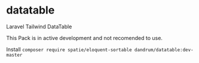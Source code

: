 # datatable
Laravel Tailwind DataTable

This Pack is in active development and not recomended to use.

Install `composer require spatie/eloquent-sortable dandrum/datatable:dev-master`
